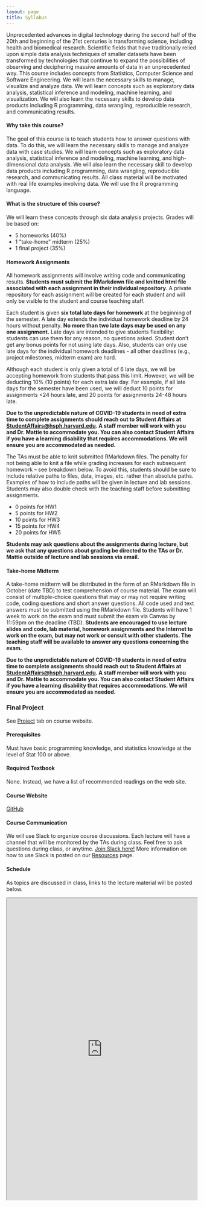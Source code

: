 ```yaml
---
layout: page
title: Syllabus
---
```


Unprecedented advances in digital technology during the second half of the 20th and beginning of the 21st centuries is transforming science, including health and biomedical research. Scientific fields that have traditionally relied upon simple data analysis techniques of smaller datasets have been transformed by technologies that continue to expand the possibilities of observing and deciphering massive amounts of data in an unprecedented way. This course includes concepts from Statistics, Computer Science and Software Engineering. We will learn the necessary skills to manage, visualize and analyze data. We will learn concepts such as exploratory data analysis, statistical inference and modeling, machine learning, and visualization. We will also learn the necessary skills to develop data products including R programming, data wrangling, reproducible research, and communicating results.


#### Why take this course?
The goal of this course is to teach students how to answer questions with data. To do this, we will learn the necessary skills to manage and analyze data with case studies. We will learn concepts such as exploratory data analysis, statistical inference and modeling, machine learning, and high-dimensional data analysis. We will also learn the necessary skill to develop data products including R programming, data wrangling, reproducible research, and communicating results. All class material will be motivated with real life examples involving data. We will use the R programming language. 

#### What is the structure of this course?
We will learn these concepts through six data analysis projects. Grades will be based on:

* 5 homeworks (40%)
* 1 "take-home" midterm (25%)
* 1 final project (35%)


#### Homework Assignments
All homework assignments will involve writing code and communicating results. **Students must submit the RMarkdown file and knitted html file associated with each assignment in their individual repository**. A private repository for each assignment will be created for each student and will only be visible to the student and course teaching staff. 

Each student is given **six total late days for homework** at the beginning of the semester. A late day extends the individual homework deadline by 24 hours without penalty. **No more than two late days may be used on any one assignment.** Late days are intended to give students flexibility: students can use them for any reason, no questions asked. Student don’t get any bonus points for not using late days. Also, students can only use late days for the individual homework deadlines - all other deadlines (e.g., project milestones, midterm exam) are hard.

Although each student is only given a total of 6 late days, we will be accepting homework from students that pass this limit. However, we will be deducting 10% (10 points) for each extra late day. For example, if all late days for the semester have been used, we will deduct 10 points for assignments <24 hours late, and 20 points for assignments 24-48 hours late.

**Due to the unpredictable nature of COVID-19 students in need of extra time to complete assignments should reach out to Student Affairs at StudentAffairs@hsph.harvard.edu. A staff member will work with you and Dr. Mattie to accommodate you. You can also contact Student Affairs if you have a learning disability that requires accommodations. We will ensure you are accommodated as needed.**

The TAs must be able to knit submitted RMarkdown files. The penalty for not being able to knit a file while grading increases for each subsequent homework – see breakdown below. To avoid this, students should be sure to include relative paths to files, data, images, etc. rather than absolute paths. Examples of how to include paths will be given in lecture and lab sessions. Students may also double check with the teaching staff before submitting assignments. 

* 0 points for HW1
* 5 points for HW2
* 10 points for HW3
* 15 points for HW4
* 20 points for HW5

**Students may ask questions about the assignments during lecture, but we ask that any questions about grading be directed to the TAs or Dr. Mattie outside of lecture and lab sessions via email.**

#### Take-home Midterm
A take-home midterm will be distributed in the form of an RMarkdown file in October (date TBD) to test comprehension of course material. The exam will consist of multiple-choice questions that may or may not require writing code, coding questions and short answer questions. All code used and text answers must be submitted using the RMarkdown file. Students will have 1 week to work on the exam and must submit the exam via Canvas by 11:59pm on the deadline (TBD). **Students are encouraged to use lecture slides and code, lab material, homework assignments and the Internet to work on the exam, but may not work or consult with other students. The teaching staff will be available to answer any questions concerning the exam.** 

**Due to the unpredictable nature of COVID-19 students in need of extra time to complete assignments should reach out to Student Affairs at StudentAffairs@hsph.harvard.edu. A staff member will work with you and Dr. Mattie to accommodate you. You can also contact Student Affairs if you have a learning disability that requires accommodations. We will ensure you are accommodated as needed.**

### Final Project 
See [Project](https://datasciencelabs.github.io/pages/projects.html) tab on course website.

#### Prerequisites
Must have basic programming knowledge, and statistics knowledge at the level of Stat 100 or above.

#### Required Textbook
None. Instead, we have a list of recommended readings on the web site.

#### Course Website
[GitHub](http://datasciencelabs.github.io/)

#### Course Communication
We will use Slack to organize course discussions. Each lecture will have a channel that
will be monitored by the TAs during class. Feel free to ask questions during class, or anytime. [Join Slack here!](https://join.slack.com/t/bst260fall2020/shared_invite/zt-h3h79jsx-NxPFivaQXVKs0gyn_WnugA) More information on how to use Slack is posted on our [Resources](http://datasciencelabs.github.io/pages/resources.html) page.

#### Schedule 

As topics are discussed in class, links to the lecture material will be posted below.

<iframe src="https://docs.google.com/spreadsheets/d/e/2PACX-1vR4ZO2Uw212EWnfKNRPa2Xx2t_HxGRg8r0X-FddEHhNZf5959S8z-uHtK_q8-A7ZBYNPNeqb7KkyXwm/pubhtml?gid=0&single=true" width="100%" height="800"></iframe>
